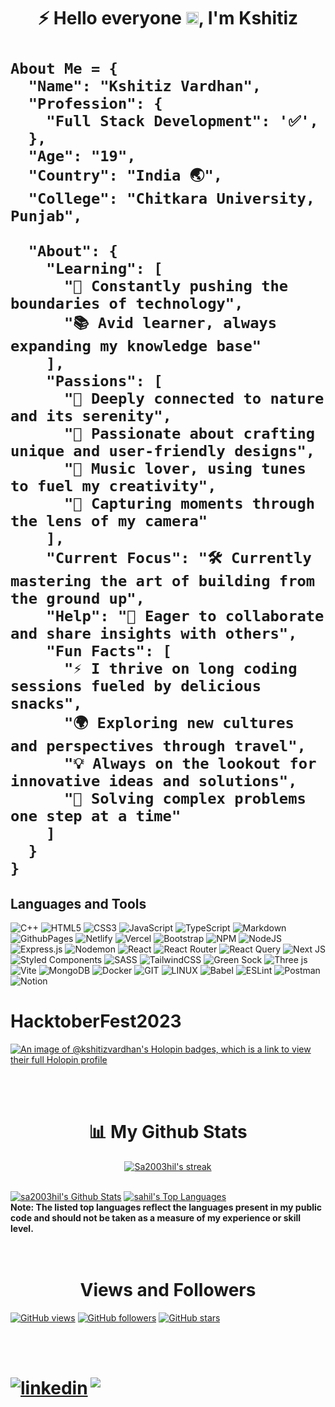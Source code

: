 <h1 align="center"> ⚡ Hello everyone  <img src="https://raw.githubusercontent.com/MartinHeinz/MartinHeinz/master/wave.gif" width="20px" height="20px">, I'm Kshitiz <h1/>
    
```
About Me = {
  "Name": "Kshitiz Vardhan",
  "Profession": {
    "Full Stack Development": '✅',
  },
  "Age": "19",
  "Country": "India 🌏",
  "College": "Chitkara University, Punjab",

  "About": {
    "Learning": [
      "🚀 Constantly pushing the boundaries of technology",
      "📚 Avid learner, always expanding my knowledge base"
    ],
    "Passions": [
      "🌿 Deeply connected to nature and its serenity",
      "🎨 Passionate about crafting unique and user-friendly designs",
      "🎵 Music lover, using tunes to fuel my creativity",
      "📸 Capturing moments through the lens of my camera"
    ],
    "Current Focus": "🛠️ Currently mastering the art of building from the ground up",
    "Help": "🤝 Eager to collaborate and share insights with others",
    "Fun Facts": [
      "⚡ I thrive on long coding sessions fueled by delicious snacks",
      "🌍 Exploring new cultures and perspectives through travel",
      "💡 Always on the lookout for innovative ideas and solutions",
      "🧩 Solving complex problems one step at a time"
    ]
  }
}

```


## Languages and Tools

![C++](https://img.shields.io/badge/c++-%2300599C.svg?style=for-the-badge&logo=c%2B%2B&logoColor=white) ![HTML5](https://img.shields.io/badge/html5-%23E34F26.svg?style=for-the-badge&logo=html5&logoColor=white) ![CSS3](https://img.shields.io/badge/css3-%231572B6.svg?style=for-the-badge&logo=css3&logoColor=white) ![JavaScript](https://img.shields.io/badge/javascript-%23323330.svg?style=for-the-badge&logo=javascript&logoColor=%23F7DF1E) ![TypeScript](https://img.shields.io/badge/typescript-%23007ACC.svg?style=for-the-badge&logo=typescript&logoColor=white)  ![Markdown](https://img.shields.io/badge/markdown-%23000000.svg?style=for-the-badge&logo=markdown&logoColor=white)![GithubPages](https://img.shields.io/badge/github%20pages-121013?style=for-the-badge&logo=github&logoColor=white) ![Netlify](https://img.shields.io/badge/netlify-%23000000.svg?style=for-the-badge&logo=netlify&logoColor=#00C7B7) ![Vercel](https://img.shields.io/badge/vercel-%23000000.svg?style=for-the-badge&logo=vercel&logoColor=white) ![Bootstrap](https://img.shields.io/badge/bootstrap-%238511FA.svg?style=for-the-badge&logo=bootstrap&logoColor=white) ![NPM](https://img.shields.io/badge/NPM-%23CB3837.svg?style=for-the-badge&logo=npm&logoColor=white)  ![NodeJS](https://img.shields.io/badge/node.js-6DA55F?style=for-the-badge&logo=node.js&logoColor=white) ![Express.js](https://img.shields.io/badge/express.js-%23404d59.svg?style=for-the-badge&logo=express&logoColor=%2361DAFB) ![Nodemon](https://img.shields.io/badge/NODEMON-%23323330.svg?style=for-the-badge&logo=nodemon&logoColor=%BBDEAD)  ![React](https://img.shields.io/badge/react-%2320232a.svg?style=for-the-badge&logo=react&logoColor=%2361DAFB)  ![React Router](https://img.shields.io/badge/React_Router-CA4245?style=for-the-badge&logo=react-router&logoColor=white) ![React Query](https://img.shields.io/badge/-React%20Query-FF4154?style=for-the-badge&logo=react%20query&logoColor=white) ![Next JS](https://img.shields.io/badge/Next-black?style=for-the-badge&logo=next.js&logoColor=white) ![Styled Components](https://img.shields.io/badge/styled--components-DB7093?style=for-the-badge&logo=styled-components&logoColor=white) ![SASS](https://img.shields.io/badge/SASS-hotpink.svg?style=for-the-badge&logo=SASS&logoColor=white) ![TailwindCSS](https://img.shields.io/badge/tailwindcss-%2338B2AC.svg?style=for-the-badge&logo=tailwind-css&logoColor=white) ![Green Sock](https://img.shields.io/badge/green%20sock-88CE02?style=for-the-badge&logo=greensock&logoColor=white) ![Three js](https://img.shields.io/badge/threejs-black?style=for-the-badge&logo=three.js&logoColor=white) ![Vite](https://img.shields.io/badge/vite-%23646CFF.svg?style=for-the-badge&logo=vite&logoColor=white) ![MongoDB](https://img.shields.io/badge/MongoDB-%234ea94b.svg?style=for-the-badge&logo=mongodb&logoColor=white) ![Docker](https://img.shields.io/badge/docker-%230db7ed.svg?style=for-the-badge&logo=docker&logoColor=white)  ![GIT](https://img.shields.io/badge/Git-fc6d26?style=for-the-badge&logo=git&logoColor=white) ![LINUX](https://img.shields.io/badge/Linux-FCC624?style=for-the-badge&logo=linux&logoColor=black) ![Babel](https://img.shields.io/badge/Babel-F9DC3e?style=for-the-badge&logo=babel&logoColor=black)  ![ESLint](https://img.shields.io/badge/ESLint-4B3263?style=for-the-badge&logo=eslint&logoColor=white)  ![Postman](https://img.shields.io/badge/Postman-FF6C37?style=for-the-badge&logo=postman&logoColor=white) ![Notion](https://img.shields.io/badge/Notion-%23000000.svg?style=for-the-badge&logo=notion&logoColor=white)


# HacktoberFest2023 
[![An image of @kshitizvardhan's Holopin badges, which is a link to view their full Holopin profile](https://holopin.me/kshitizvardhan)](https://holopin.io/@kshitizvardhan)

<br/>
<br/>
<h1 align="center"> 📊 My Github Stats </h1>

<p align="center">
    <a href="https://github.com/kshitizvardhan/github-readme-streak-stats">
        <img title="🔥 Get streak stats for your profile at git.io/streak-stats" alt="Sa2003hil's streak" src="https://github-readme-streak-stats.herokuapp.com/?user=kshitizvardhan&theme=black-ice&hide_border=true&stroke=0000&background=060A0CD0"/>
    </a>
</p>



  <br/>
    <a href="https://github.com/kshitizvardhan/github-readme-stats"><img alt="sa2003hil's Github Stats" src="https://github-readme-stats.vercel.app/api?username=kshitizvardhan&show_icons=true&count_private=true&theme=react&hide_border=true&bg_color=0D1117" /></a>
  <a href="https://github.com/kshitizvardhan/github-readme-stats"><img alt="sahil's Top Languages" src="https://github-readme-stats.vercel.app/api/top-langs?username=kshitizvardhan&langs_count=8&count_private=true&layout=compact&theme=react&hide_border=true&bg_color=0D1117" /></a>
  <br/>
  <b>Note: The listed top languages reflect the languages present in my public code and should not be taken as a measure of my experience or skill level.</b>
<br/>
<br/>
<br/>


<h1 align="center">Views and Followers</h1>

[![GitHub views](https://komarev.com/ghpvc/?username=kshitizvardhan&label=Profile%20views&color=0e75b6&style=for-the-badge)](https://github.com/kshitizvardhan?tab=followers)
[![GitHub followers](https://img.shields.io/github/followers/kshitizvardhan.svg?style=for-the-badge&color=orange&label=Follower)](https://github.com/kshitizvardhan?tab=followers)
[![GitHub stars](https://img.shields.io/github/stars/kshitizvardhan.svg?style=for-the-badge&color=green&affiliations=OWNER%2CCOLLABORATOR)](https://github.com/kshitizvardhan?tab=stars)

<br/>
<br/>

<h1 align="center> Connect with Me </h1>

<p align="left">

<div style="display:flex;gap:2px;">
<a href="https://linkedin.com/in/kshitiz-vardhan" target="_blank">
<img src="https://img.shields.io/badge/Linkedin:  Kshitiz-%2300acee.svg?color=405DE6&style=for-the-badge&logo=linkedin&logoColor=white" alt=linkedin style="margin-bottom: 5px;"/>
</a>

<br>

<a href="kvwork1105@gmail.com" target="_blank">
<img src="https://img.shields.io/badge/gmail:  kshitizvardhan-%23EA4335.svg?style=for-the-badge&logo=gmail&logoColor=white" t=mail style="margin-bottom: 5px;" />
</a>

</div>


<!---
kshitizvardhan/kshitizvardhan is a ✨ special ✨ repository because its `README.md` (this file) appears on your GitHub profile.
You can click the Preview link to take a look at your changes.
--->
